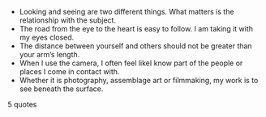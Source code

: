 - Looking and seeing are two different things. What matters is the relationship with the subject.
 - The road from the eye to the heart is easy to follow. I am taking it with my eyes closed.
 - The distance between yourself and others should not be greater than your arm’s length.
 - When I use the camera, I often feel likeI know part of the people or places I come in contact with.
 - Whether it is photography, assemblage art or filmmaking, my work is to see beneath the surface.

5 quotes